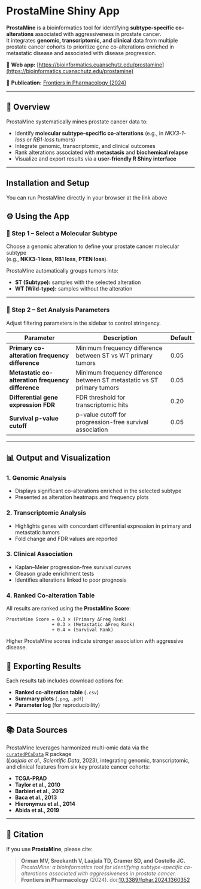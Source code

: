 # ProstaMine Shiny App

**ProstaMine** is a bioinformatics tool for identifying **subtype-specific co-alterations** associated with aggressiveness in prostate cancer.  
It integrates **genomic, transcriptomic, and clinical** data from multiple prostate cancer cohorts to prioritize gene co-alterations enriched in metastatic disease and associated with disease progression.

🧬 **Web app:** [https://bioinformatics.cuanschutz.edu/prostamine](https://bioinformatics.cuanschutz.edu/prostamine)


📄 **Publication:** [Frontiers in Pharmacology (2024)](https://doi.org/10.3389/fphar.2024.1360352)

---

## 🚀 Overview

ProstaMine systematically mines prostate cancer data to:

- Identify **molecular subtype–specific co-alterations** (e.g., in *NKX3-1-loss* or *RB1-loss* tumors)  
- Integrate genomic, transcriptomic, and clinical outcomes  
- Rank alterations associated with **metastasis** and **biochemical relapse**  
- Visualize and export results via a **user-friendly R Shiny interface**

---

## Installation and Setup

You can run ProstaMine directly in your browser at the link above

## ⚙️ Using the App

### 🧩 Step 1 – Select a Molecular Subtype

Choose a genomic alteration to define your prostate cancer molecular subtype  
(e.g., **NKX3-1 loss**, **RB1 loss**, **PTEN loss**).  

ProstaMine automatically groups tumors into:

- **ST (Subtype):** samples with the selected alteration  
- **WT (Wild-type):** samples without the alteration  

---

### 🧠 Step 2 – Set Analysis Parameters

Adjust filtering parameters in the sidebar to control stringency.

| Parameter | Description | Default |
|------------|--------------|----------|
| **Primary co-alteration frequency difference** | Minimum frequency difference between ST vs WT primary tumors | 0.05 |
| **Metastatic co-alteration frequency difference** | Minimum frequency difference between ST metastatic vs ST primary tumors | 0.05 |
| **Differential gene expression FDR** | FDR threshold for transcriptomic hits | 0.20 |
| **Survival p-value cutoff** | p-value cutoff for progression-free survival association | 0.05 |

---

## 📊 Output and Visualization

### 1. Genomic Analysis
- Displays significant co-alterations enriched in the selected subtype  
- Presented as alteration heatmaps and frequency plots  

### 2. Transcriptomic Analysis
- Highlights genes with concordant differential expression in primary and metastatic tumors  
- Fold change and FDR values are reported  

### 3. Clinical Association
- Kaplan–Meier progression-free survival curves  
- Gleason grade enrichment tests  
- Identifies alterations linked to poor prognosis  

### 4. Ranked Co-alteration Table

All results are ranked using the **ProstaMine Score**:

```text
ProstaMine Score = 0.3 × (Primary ΔFreq Rank)
                 + 0.3 × (Metastatic ΔFreq Rank)
                 + 0.4 × (Survival Rank)
```

Higher ProstaMine scores indicate stronger association with aggressive disease.

## 💾 Exporting Results

Each results tab includes download options for:

- **Ranked co-alteration table** (`.csv`)
- **Summary plots** (`.png`, `.pdf`)
- **Parameter log** (for reproducibility)

---

## 📚 Data Sources

ProstaMine leverages harmonized multi-omic data via the  
[`curatedPCaData`](https://github.com/FIMM-CURATED/curatedPCaData) R package  
(*Laajala et al.,* *Scientific Data*, 2023), integrating genomic, transcriptomic, and clinical features from six key prostate cancer cohorts:

- **TCGA-PRAD**
- **Taylor et al., 2010**
- **Barbieri et al., 2012**
- **Baca et al., 2013**
- **Hieronymus et al., 2014**
- **Abida et al., 2019**

---

## 🧠 Citation

If you use **ProstaMine**, please cite:

> **Orman MV, Sreekanth V, Laajala TD, Cramer SD, and Costello JC.**  
> *ProstaMine: a bioinformatics tool for identifying subtype-specific co-alterations associated with aggressiveness in prostate cancer.*  
> **Frontiers in Pharmacology** (2024). doi:[10.3389/fphar.2024.1360352](https://doi.org/10.3389/fphar.2024.1360352)
